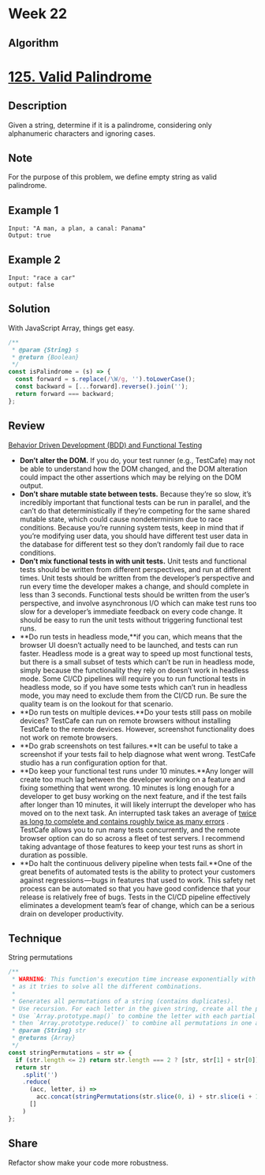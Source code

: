 # Week 22

## Algorithm

# [125. Valid Palindrome](https://leetcode.com/problems/valid-palindrome/)

## Description

Given a string, determine if it is a palindrome, considering only alphanumeric characters and ignoring cases.

## Note

For the purpose of this problem, we define empty string as valid palindrome.

## Example 1

```example
Input: "A man, a plan, a canal: Panama"
Output: true
```

## Example 2

```example
Input: "race a car"
output: false
```

## Solution

With JavaScript Array, things get easy.

```javascript
/**
 * @param {String} s
 * @return {Boolean}
 */
const isPalindrome = (s) => {
  const forward = s.replace(/\W/g, '').toLowerCase();
  const backward = [...forward].reverse().join('');
  return forward === backward;
};
```


## Review

[Behavior Driven Development (BDD) and Functional Testing](https://medium.com/javascript-scene/behavior-driven-development-bdd-and-functional-testing-62084ad7f1f2)  

- **Don’t alter the DOM.** If you do, your test runner (e.g., TestCafe) may not be able to understand how the DOM changed, and the DOM alteration could impact the other assertions which may be relying on the DOM output.
- **Don’t share mutable state between tests.** Because they’re so slow, it’s incredibly important that functional tests can be run in parallel, and the can’t do that deterministically if they’re competing for the same shared mutable state, which could cause nondeterminism due to race conditions. Because you’re running system tests, keep in mind that if you’re modifying user data, you should have different test user data in the database for different test so they don’t randomly fail due to race conditions.
- **Don’t mix functional tests in with unit tests.** Unit tests and functional tests should be written from different perspectives, and run at different times. Unit tests should be written from the developer’s perspective and run every time the developer makes a change, and should complete in less than 3 seconds. Functional tests should be written from the user’s perspective, and involve asynchronous I/O which can make test runs too slow for a developer’s immediate feedback on every code change. It should be easy to run the unit tests without triggering functional test runs.
- **Do run tests in headless mode,**if you can, which means that the browser UI doesn’t actually need to be launched, and tests can run faster. Headless mode is a great way to speed up most functional tests, but there is a small subset of tests which can’t be run in headless mode, simply because the functionality they rely on doesn’t work in headless mode. Some CI/CD pipelines will require you to run functional tests in headless mode, so if you have some tests which can’t run in headless mode, you may need to exclude them from the CI/CD run. Be sure the quality team is on the lookout for that scenario.
- **Do run tests on multiple devices.**Do your tests still pass on mobile devices? TestCafe can run on remote browsers without installing TestCafe to the remote devices. However, screenshot functionality does not work on remote browsers.
- **Do grab screenshots on test failures.**It can be useful to take a screenshot if your tests fail to help diagnose what went wrong. TestCafe studio has a run configuration option for that.
- **Do keep your functional test runs under 10 minutes.**Any longer will create too much lag between the developer working on a feature and fixing something that went wrong. 10 minutes is long enough for a developer to get busy working on the next feature, and if the test fails after longer than 10 minutes, it will likely interrupt the developer who has moved on to the next task. An interrupted task takes an average of [twice as long to complete and contains roughly twice as many errors](https://dl.acm.org/citation.cfm?doid=985692.985715) . TestCafe allows you to run many tests concurrently, and the remote browser option can do so across a fleet of test servers. I recommend taking advantage of those features to keep your test runs as short in duration as possible.
- **Do halt the continuous delivery pipeline when tests fail.**One of the great benefits of automated tests is the ability to protect your customers against regressions — bugs in features that used to work. This safety net process can be automated so that you have good confidence that your release is relatively free of bugs. Tests in the CI/CD pipeline effectively eliminates a development team’s fear of change, which can be a serious drain on developer productivity.


## Technique

String permutations

```javascript
/**
 * WARNING: This function's execution time increase exponentially with each character. Anything more than 8 to 10 characters will cause your browser to hang
 * as it tries to solve all the different combinations.
 *
 * Generates all permutations of a string (contains duplicates).
 * Use recursion. For each letter in the given string, create all the partial permutations for the rest of its letters.
 * Use `Array.prototype.map()` to combine the letter with each partial permutation,
 * then `Array.prototype.reduce()` to combine all permutations in one array. Base cases are for string `length` equal to `2` or `1`.
 * @param {String} str
 * @returns {Array}
 */
const stringPermutations = str => {
  if (str.length <= 2) return str.length === 2 ? [str, str[1] + str[0]] : [str];
  return str
    .split('')
    .reduce(
      (acc, letter, i) =>
        acc.concat(stringPermutations(str.slice(0, i) + str.slice(i + 1)).map(val => letter + val)),
      []
    )
};
```

## Share

Refactor show make your code more robustness.
